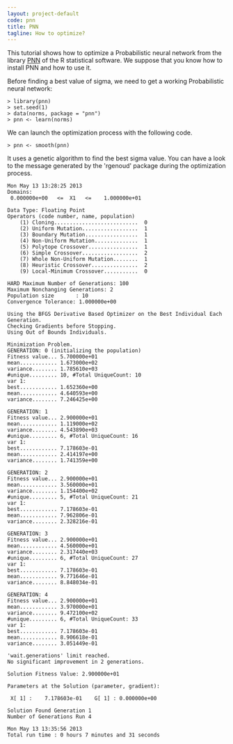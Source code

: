 ```yaml
---
layout: project-default
code: pnn
title: PNN
tagline: How to optimize?
---
```


This tutorial shows how to optimize a Probabilistic neural network from the library [PNN](http://pnn.chasset.net) of the R statistical software. We suppose that you know how to install PNN and how to use it.

Before finding a best value of sigma, we need to get a working Probabilistic neural network:

```
> library(pnn)
> set.seed(1)
> data(norms, package = "pnn")
> pnn <- learn(norms)
```

We can launch the optimization process with the following code.

```
> pnn <- smooth(pnn)
```

It uses a genetic algorithm to find the best sigma value. You can have a look to the message generated by the 'rgenoud' package during the optimization process.

```
Mon May 13 13:28:25 2013
Domains:
 0.000000e+00   <=  X1   <=    1.000000e+01 

Data Type: Floating Point
Operators (code number, name, population) 
    (1) Cloning...........................  0
    (2) Uniform Mutation..................  1
    (3) Boundary Mutation.................  1
    (4) Non-Uniform Mutation..............  1
    (5) Polytope Crossover................  1
    (6) Simple Crossover..................  2
    (7) Whole Non-Uniform Mutation........  1
    (8) Heuristic Crossover...............  2
    (9) Local-Minimum Crossover...........  0

HARD Maximum Number of Generations: 100
Maximum Nonchanging Generations: 2
Population size       : 10
Convergence Tolerance: 1.000000e+00

Using the BFGS Derivative Based Optimizer on the Best Individual Each Generation.
Checking Gradients before Stopping.
Using Out of Bounds Individuals.

Minimization Problem.
GENERATION: 0 (initializing the population)
Fitness value... 5.700000e+01
mean............ 1.673000e+02
variance........ 1.785610e+03
#unique......... 10, #Total UniqueCount: 10
var 1:
best............ 1.652360e+00
mean............ 4.640593e+00
variance........ 7.246425e+00

GENERATION: 1
Fitness value... 2.900000e+01
mean............ 1.119000e+02
variance........ 4.543890e+03
#unique......... 6, #Total UniqueCount: 16
var 1:
best............ 7.178603e-01
mean............ 2.414197e+00
variance........ 1.741359e+00

GENERATION: 2
Fitness value... 2.900000e+01
mean............ 3.560000e+01
variance........ 1.154400e+02
#unique......... 5, #Total UniqueCount: 21
var 1:
best............ 7.178603e-01
mean............ 7.962806e-01
variance........ 2.328216e-01

GENERATION: 3
Fitness value... 2.900000e+01
mean............ 4.560000e+01
variance........ 2.317440e+03
#unique......... 6, #Total UniqueCount: 27
var 1:
best............ 7.178603e-01
mean............ 9.771646e-01
variance........ 8.848034e-01

GENERATION: 4
Fitness value... 2.900000e+01
mean............ 3.970000e+01
variance........ 9.472100e+02
#unique......... 6, #Total UniqueCount: 33
var 1:
best............ 7.178603e-01
mean............ 8.906618e-01
variance........ 3.051449e-01

'wait.generations' limit reached.
No significant improvement in 2 generations.

Solution Fitness Value: 2.900000e+01

Parameters at the Solution (parameter, gradient):

 X[ 1] :    7.178603e-01    G[ 1] : 0.000000e+00

Solution Found Generation 1
Number of Generations Run 4

Mon May 13 13:35:56 2013
Total run time : 0 hours 7 minutes and 31 seconds
```

